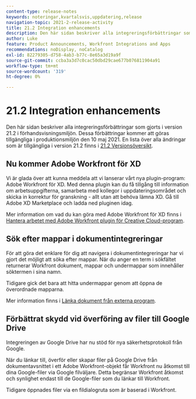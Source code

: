 ```yaml
---
content-type: release-notes
keywords: noteringar,kvartalsvis,uppdatering,release
navigation-topic: 2021-2-release-activity
title: 21.2 Integration enhancements
description: Den här sidan beskriver alla integreringsförbättringar som gjorts i version 21.2 i förhandsvisningsmiljön. Dessa förbättringar kommer att göras tillgängliga i produktionsmiljön den 10 maj 2021. En lista över alla ändringar som är tillgängliga i version 21.2 finns i versionsöversikt 21.2.
author: Luke
feature: Product Announcements, Workfront Integrations and Apps
recommendations: noDisplay, noCatalog
exl-id: 82279305-d758-4ab3-b77c-8e65a3d19a9f
source-git-commit: ccba3a3d7c0cac50dbd29cae677b076811904a91
workflow-type: tm+mt
source-wordcount: '319'
ht-degree: 0%

---
```


# 21.2 Integration enhancements

Den här sidan beskriver alla integreringsförbättringar som gjorts i version 21.2 i förhandsvisningsmiljön. Dessa förbättringar kommer att göras tillgängliga i produktionsmiljön den 10 maj 2021. En lista över alla ändringar som är tillgängliga i version 21.2 finns i [21.2 Versionsöversikt](../../../product-announcements/product-releases/21.2-release-activity/21-2-release-overview.md).

## Nu kommer Adobe Workfront för XD

Vi är glada över att kunna meddela att vi lanserar vårt nya plugin-program: Adobe Workfront för XD. Med denna plugin kan du få tillgång till information om arbetsuppgifterna, samarbeta med kollegor i uppdateringsområdet och skicka in korrektur för granskning - allt utan att behöva lämna XD. Gå till Adobe XD Marketplace och ladda ned pluginen idag.

Mer information om vad du kan göra med Adobe Workfront för XD finns i [Hantera arbetet med Adobe Workfront plugin för Creative Cloud-program](/help/quicksilver/workfront-integrations-and-apps/adobe-workfront-for-creative-cloud/wf-cc-manage-work-toc.md).


## Sök efter mappar i dokumentintegreringar

För att göra det enklare för dig att navigera i dokumentintegreringar har vi gjort det möjligt att söka efter mappar. När du anger en term i sökfältet returnerar Workfront dokument, mappar och undermappar som innehåller söktermen i sina namn.

Tidigare gick det bara att hitta undermappar genom att öppna de överordnade mapparna.

Mer information finns i [Länka dokument från externa program](../../../documents/adding-documents-to-workfront/link-documents-from-external-apps.md).

## Förbättrat skydd vid överföring av filer till Google Drive

Integreringen av Google Drive har nu stöd för nya säkerhetsprotokoll från Google.

När du länkar till, överför eller skapar filer på Google Drive från dokumentavsnittet i ett Adobe Workfront-objekt får Workfront nu åtkomst till dina Google-filer via Google filväljare. Detta begränsar Workfront åtkomst och synlighet endast till de Google-filer som du länkar till Workfront.

Tidigare öppnades filer via en fildialogruta som är baserad i Workfront.

